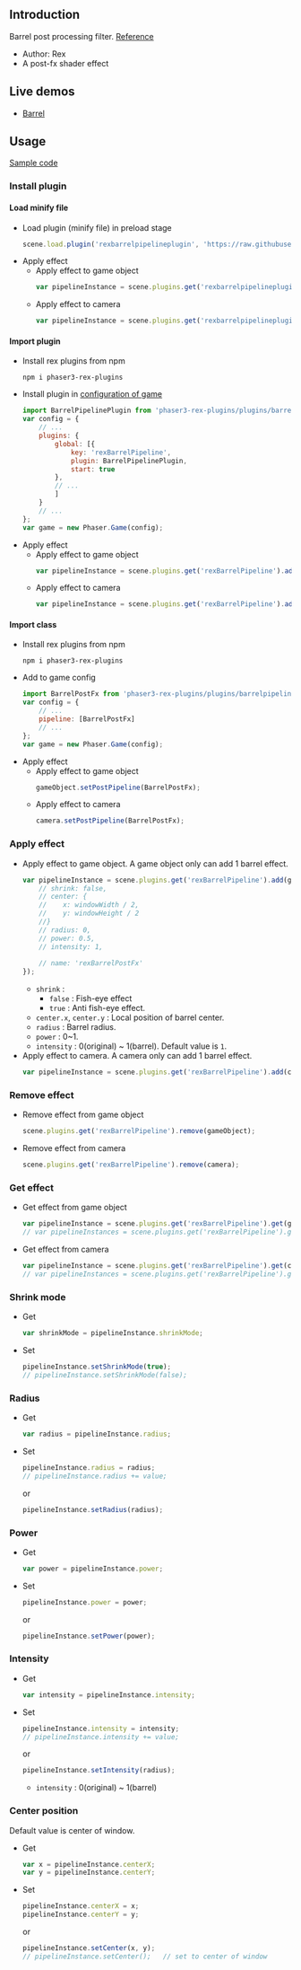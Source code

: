 ## Introduction

Barrel post processing filter. [Reference](http://www.geeks3d.com/20140213/glsl-shader-library-fish-eye-and-dome-and-barrel-distortion-post-processing-filters/)

- Author: Rex
- A post-fx shader effect

## Live demos

- [Barrel](https://codepen.io/rexrainbow/pen/mdmgLZY)

## Usage

[Sample code](https://github.com/rexrainbow/phaser3-rex-notes/tree/master/examples/shader-barrel)

### Install plugin

#### Load minify file

- Load plugin (minify file) in preload stage
    ```javascript
    scene.load.plugin('rexbarrelpipelineplugin', 'https://raw.githubusercontent.com/rexrainbow/phaser3-rex-notes/master/dist/rexbarrelpipelineplugin.min.js', true);
    ```
- Apply effect
    - Apply effect to game object
        ```javascript
        var pipelineInstance = scene.plugins.get('rexbarrelpipelineplugin').add(gameObject, config);
        ```
    - Apply effect to camera
        ```javascript
        var pipelineInstance = scene.plugins.get('rexbarrelpipelineplugin').add(camera, config);
        ```

#### Import plugin

- Install rex plugins from npm
    ```
    npm i phaser3-rex-plugins
    ```
- Install plugin in [configuration of game](game.md#configuration)
    ```javascript
    import BarrelPipelinePlugin from 'phaser3-rex-plugins/plugins/barrelpipeline-plugin.js';
    var config = {
        // ...
        plugins: {
            global: [{
                key: 'rexBarrelPipeline',
                plugin: BarrelPipelinePlugin,
                start: true
            },
            // ...
            ]
        }
        // ...
    };
    var game = new Phaser.Game(config);
    ```
- Apply effect
    - Apply effect to game object
        ```javascript
        var pipelineInstance = scene.plugins.get('rexBarrelPipeline').add(gameObject, config);
        ```
    - Apply effect to camera
        ```javascript
        var pipelineInstance = scene.plugins.get('rexBarrelPipeline').add(camera, config);
        ```

#### Import class

- Install rex plugins from npm
    ```
    npm i phaser3-rex-plugins
    ```
- Add to game config
    ```javascript
    import BarrelPostFx from 'phaser3-rex-plugins/plugins/barrelpipeline.js';
    var config = {
        // ...
        pipeline: [BarrelPostFx]
        // ...
    };
    var game = new Phaser.Game(config);
    ```
- Apply effect
    - Apply effect to game object
        ```javascript
        gameObject.setPostPipeline(BarrelPostFx);
        ```
    - Apply effect to camera
        ```javascript
        camera.setPostPipeline(BarrelPostFx);
        ```

### Apply effect

- Apply effect to game object. A game object only can add 1 barrel effect.
    ```javascript
    var pipelineInstance = scene.plugins.get('rexBarrelPipeline').add(gameObject, {
        // shrink: false,
        // center: {
        //    x: windowWidth / 2,
        //    y: windowHeight / 2
        //}
        // radius: 0,
        // power: 0.5,
        // intensity: 1,
        
        // name: 'rexBarrelPostFx'
    });
    ```
    - `shrink` : 
        - `false` : Fish-eye effect
        - `true` : Anti fish-eye effect.
    - `center.x`, `center.y` : Local position of barrel center.
    - `radius` : Barrel radius.
    - `power` : 0~1.
    - `intensity` : 0(original) ~ 1(barrel). Default value is `1`.
- Apply effect to camera. A camera only can add 1 barrel effect.
    ```javascript
    var pipelineInstance = scene.plugins.get('rexBarrelPipeline').add(camera, config);
    ```

### Remove effect

- Remove effect from game object
    ```javascript
    scene.plugins.get('rexBarrelPipeline').remove(gameObject);
    ```
- Remove effect from camera
    ```javascript
    scene.plugins.get('rexBarrelPipeline').remove(camera);
    ```

### Get effect

- Get effect from game object
    ```javascript
    var pipelineInstance = scene.plugins.get('rexBarrelPipeline').get(gameObject)[0];
    // var pipelineInstances = scene.plugins.get('rexBarrelPipeline').get(gameObject);
    ```
- Get effect from camera
    ```javascript
    var pipelineInstance = scene.plugins.get('rexBarrelPipeline').get(camera)[0];
    // var pipelineInstances = scene.plugins.get('rexBarrelPipeline').get(camera);
    ```

### Shrink mode

- Get
    ```javascript
    var shrinkMode = pipelineInstance.shrinkMode;
    ```
- Set
    ```javascript
    pipelineInstance.setShrinkMode(true);
    // pipelineInstance.setShrinkMode(false);
    ```

### Radius

- Get
    ```javascript
    var radius = pipelineInstance.radius;
    ```
- Set
    ```javascript
    pipelineInstance.radius = radius;
    // pipelineInstance.radius += value;
    ```
    or
    ```javascript
    pipelineInstance.setRadius(radius);
    ```

### Power

- Get
    ```javascript
    var power = pipelineInstance.power;
    ```
- Set
    ```javascript
    pipelineInstance.power = power;
    ```
    or
    ```javascript
    pipelineInstance.setPower(power);
    ```

### Intensity

- Get
    ```javascript
    var intensity = pipelineInstance.intensity;
    ```
- Set
    ```javascript
    pipelineInstance.intensity = intensity;
    // pipelineInstance.intensity += value;
    ```
    or
    ```javascript
    pipelineInstance.setIntensity(radius);
    ```
    - `intensity` : 0(original) ~ 1(barrel)

### Center position

Default value is center of window.

- Get
    ```javascript
    var x = pipelineInstance.centerX;
    var y = pipelineInstance.centerY;
    ```
- Set
    ```javascript
    pipelineInstance.centerX = x;
    pipelineInstance.centerY = y;
    ```
    or
    ```javascript
    pipelineInstance.setCenter(x, y);
    // pipelineInstance.setCenter();   // set to center of window
    ```